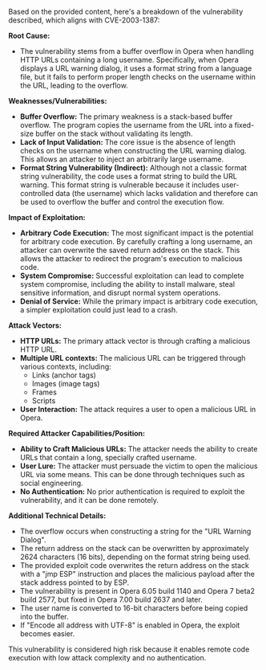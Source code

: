 Based on the provided content, here's a breakdown of the vulnerability described, which aligns with CVE-2003-1387:

**Root Cause:**

*   The vulnerability stems from a buffer overflow in Opera when handling HTTP URLs containing a long username. Specifically, when Opera displays a URL warning dialog, it uses a format string from a language file, but it fails to perform proper length checks on the username within the URL, leading to the overflow.

**Weaknesses/Vulnerabilities:**

*   **Buffer Overflow:** The primary weakness is a stack-based buffer overflow. The program copies the username from the URL into a fixed-size buffer on the stack without validating its length.
*   **Lack of Input Validation:** The core issue is the absence of length checks on the username when constructing the URL warning dialog. This allows an attacker to inject an arbitrarily large username.
*   **Format String Vulnerability (Indirect):** Although not a classic format string vulnerability, the code uses a format string to build the URL warning. This format string is vulnerable because it includes user-controlled data (the username) which lacks validation and therefore can be used to overflow the buffer and control the execution flow.

**Impact of Exploitation:**

*   **Arbitrary Code Execution:** The most significant impact is the potential for arbitrary code execution. By carefully crafting a long username, an attacker can overwrite the saved return address on the stack. This allows the attacker to redirect the program's execution to malicious code.
*   **System Compromise:** Successful exploitation can lead to complete system compromise, including the ability to install malware, steal sensitive information, and disrupt normal system operations.
*   **Denial of Service:** While the primary impact is arbitrary code execution, a simpler exploitation could just lead to a crash.

**Attack Vectors:**

*   **HTTP URLs:** The primary attack vector is through crafting a malicious HTTP URL.
*   **Multiple URL contexts:** The malicious URL can be triggered through various contexts, including:
    *   Links (anchor tags)
    *   Images (image tags)
    *   Frames
    *   Scripts
*   **User Interaction:** The attack requires a user to open a malicious URL in Opera.

**Required Attacker Capabilities/Position:**

*   **Ability to Craft Malicious URLs:** The attacker needs the ability to create URLs that contain a long, specially crafted username.
*   **User Lure:** The attacker must persuade the victim to open the malicious URL via some means. This can be done through techniques such as social engineering.
*   **No Authentication:** No prior authentication is required to exploit the vulnerability, and it can be done remotely.

**Additional Technical Details:**

*   The overflow occurs when constructing a string for the "URL Warning Dialog".
*   The return address on the stack can be overwritten by approximately 2624 characters (16 bits), depending on the format string being used.
*   The provided exploit code overwrites the return address on the stack with a "jmp ESP" instruction and places the malicious payload after the stack address pointed to by ESP.
*   The vulnerability is present in Opera 6.05 build 1140 and Opera 7 beta2 build 2577, but fixed in Opera 7.00 build 2637 and later.
*  The user name is converted to 16-bit characters before being copied into the buffer.
*  If "Encode all address with UTF-8" is enabled in Opera, the exploit becomes easier.

This vulnerability is considered high risk because it enables remote code execution with low attack complexity and no authentication.